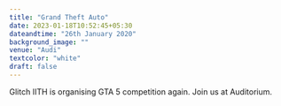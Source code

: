```yaml
---
title: "Grand Theft Auto"
date: 2023-01-18T10:52:45+05:30
dateandtime: "26th January 2020"
background_image: "" 
venue: "Audi"
textcolor: "white"
draft: false
---
```


Glitch IITH is organising GTA 5 competition again. Join us at Auditorium.